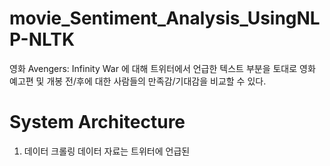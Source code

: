# movie_Sentiment_Analysis_UsingNLP-NLTK

영화 Avengers: Infinity War 에 대해 트위터에서 언급한 텍스트 부분을 토대로 
영화 예고편 및 개봉 전/후에 대한 사람들의 만족감/기대감을 비교할 수 있다.

# System Architecture

1. 데이터 크롤링
 데이터 자료는 트위터에 언급된 
